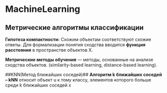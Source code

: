 # MachineLearning
## Метрические алгоритмы классификации
__Гипотеза компактности:__
Схожим объектам соответствуют схожие ответы.
Для формализации понятия сходства вводится __функция расстояния__ в
пространстве объектов X. 

__Метрические методы обучения__ — методы, основанные на анализе сходства
объектов. (similarity-based learning, distance-based learning).

##KNN(Метод ближайших соседей)##
__Алгоритм k ближайших соседей – kNN__ относит объект u к тому классу,
элементов которого больше среди k ближайших соседей x


